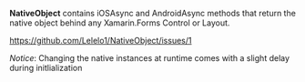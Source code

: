 **NativeObject** contains iOSAsync and AndroidAsync methods that return the native object behind any Xamarin.Forms Control or Layout.

https://github.com/Lelelo1/NativeObject/issues/1

*Notice*:
Changing the native instances at runtime comes with a slight delay during initlialization

